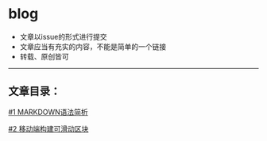 # blog

* 文章以issue的形式进行提交
* 文章应当有充实的内容，不能是简单的一个链接
* 转载、原创皆可

---------------

## 文章目录：

[#1 MARKDOWN语法简析](https://github.com/YIXUNFE/blog/issues/1)

[#2 移动端构建可滑动区块](https://github.com/YIXUNFE/blog/issues/2)

